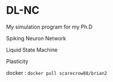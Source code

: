 # DL-NC
My simulation program for my Ph.D

Spiking Neuron Network

Liquid State Machine

Plasticity 

docker : `docker pull scarecrow88/brian2`